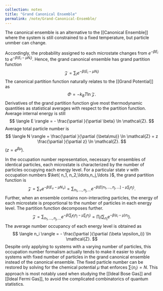 ```yaml
---
collection: notes
title: "Grand Canonical Ensemble"
permalink: /note/Grand-Canonical-Ensemble/
---
```

The canonical ensemble is an alternative to the [[Canonical Ensemble]] where the system is still constrained to a fixed temperature, but particle unmber can change.

Accordingly, the probability assigned to each microstate changes from $e^{ -\beta E_i }$ to $e^{ -\beta (E_i - \mu N_i) }$. Hence, the grand canonical ensemble has grand partition function
$$
\mathcal{Z} = \sum_i e^{ -\beta (E_i - \mu N_i) }
$$
The canonical partition function naturally relates to the [[Grand Potential]] as 
$$
\Phi = - k_B T \ln \mathcal{Z}.
$$
Derivatives of the grand partition function give most thermodynamic quantities as statistical averages with respect to the partition function.
Average internal energy is still 
$$
\langle E \rangle = - \frac{\partial }{\partial \beta} \ln \mathcal{Z}.
$$
Average total particle number is
$$
\langle N \rangle = \frac{\partial }{\partial (\beta\mu)} \ln \mathcal{Z} = z \frac{\partial }{\partial z} \ln \mathcal{Z}.
$$
($z = e^{\beta \mu}$).

In the occupation number representation, necessary for ensembles of identical particles, each microstate is characterized by the number of particles occupying each energy level. For a particular state $\nu$ with occupation numbers $\ket{ n_1, n_2,\ldots,n_j,\ldots }$, the grand partition function is 
$$
\mathcal{Z} = \sum_\nu e^{-\beta (E_\nu - \mu N_\nu)} = \sum_{n_1,\ldots,n_j,\ldots}e^{ -\beta (E[n_1,\ldots,n_j,\ldots] - \mu \sum_j n_j) }.
$$
Further, when an ensemble contains non-interacting particles, the energy of each microstate is proportional to the number of particles in each energy level. The partition function decomposes further.
$$
\mathcal{Z} = \sum_{n_1,\ldots,n_j,\ldots} e^{ -\beta (\sum_j \epsilon_j n_j - \mu \sum_j n_j) } = \prod_i \left(  \sum_{n_i} e^{ -\beta(\epsilon_i - \mu) n_i }\right).
$$
The average number occupancy of each energy level is obtained as 
$$
\langle n_i \rangle = - \frac{\partial }{\partial (\beta \epsilon_i)} \ln \mathcal{Z}.
$$
Despite only applying to systems with a varying number of particles, this occupation number formalism actually tends to make it easier to study systems with fixed number of particles in the grand canonical ensemble instead of the canonical ensemble. 
The fixed particle number can be restored by solving for the chemical potential $\mu$ that enforces $\sum \langle n_i \rangle = N$. 
This approach is most notably used when studying the [[Ideal Bose Gas]] and [[Ideal Fermi Gas]], to avoid the complicated combinatorics of quantum statistics.